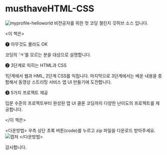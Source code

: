 # musthaveHTML-CSS
![myprofile-helloworld](https://user-images.githubusercontent.com/61550839/114302532-73359d00-9b04-11eb-8f88-05122c62c0af.jpg)
비전공자를 위한 첫 코딩 챌린지 깃허브 소스 입니다. 

<이 책은>

❶ 아무것도 몰라도 OK

코딩의 ‘ㅋ’를 모르는 분을 대상으로 설명합니다. 

❷ 3단계로 익히는 HTML과 CSS

1단계에서 웹과 HML, 2단계 CSS를 익힙니다. 마지막으로 3단계에서는 배운 내용을 종함해서 동영상 스트리밍 서비스 앱 UI 만들기에 도전합니다.

❸ 5가지 프로젝트 제공 

입문 수준의 프로젝트부터 완성된 앱 UI 클론 코딩까지 다양한 난이도의 프로젝트를 제공합니다.

</이 책은>



<다운방법>
우측 상단 초록 버튼(code)를 누르고 zip 파일을 다운로드 받아주세요.
![캡처](https://user-images.githubusercontent.com/61550839/112667723-f74f1a00-8ea0-11eb-9a40-7b099d703cd4.JPG)
</다운방법>

감사합니다.
